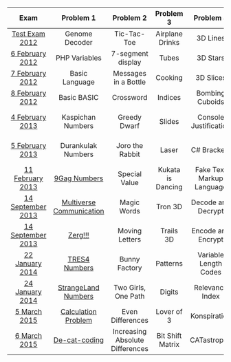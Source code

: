 | Exam | Problem 1 | Problem 2 | Problem 3 | Problem 4 | Problem 5 |
| :-: | :-: | :-: | :-: | :-: | :-: |
| [Test Exam 2012](http://bgcoder.com/Contests/10/CSharp-Fundamentals-2011-2012-Part-2-Test-Exam) | Genome Decoder | Tic-Tac-Toe | Airplane Drinks | 3D Lines | Guitar |
| [6 February 2012](http://bgcoder.com/Contests/7/Telerik-Academy-Exam-2-6-Feb-2012) | PHP Variables | 7-segment display | Tubes | 3D Stars | Brackets |
| [7 February 2012](http://bgcoder.com/Contests/8/Telerik-Academy-Exam-2-7-Feb-2012) | Basic Language | Messages in a Bottle | Cooking | 3D Slices | Secret Language |
| [8 February 2012](http://bgcoder.com/Contests/9/Telerik-Academy-Exam-2-8-Feb-2012) | Basic BASIC | Crossword | Indices | Bombing Cuboids | Academy Tasks |
| [4 February 2013](http://bgcoder.com/Contests/52/CSharp-Part-2-2012-2013-4-Feb-2013-Morning) | Kaspichan Numbers | Greedy Dwarf | Slides | Console Justification | One Task is Not Enough |
| [5 February 2013](http://bgcoder.com/Contests/54/CSharp-Part-2-2012-2013-5-Feb-2013) | Durankulak Numbers | Joro the Rabbit | Laser | C# Brackets | Two Is Better Than One |
| [11 February 2013](http://bgcoder.com/Contests/55/CSharp-Part-2-2012-2013-11-Feb-2013) | [9Gag Numbers](https://github.com/owolp/Telerik-Academy/tree/master/Modul-1/CSharp-Part-2/Exam-Preparation/NineGagNumbers) | Special Value | Kukata is Dancing | Fake Text Markup Language | Three in One |
| [14 September 2013](http://bgcoder.com/Contests/94/CSharp-Part-2-2013-2014-14-Sept-2013-Morning) | [Multiverse Communication](https://github.com/owolp/Telerik-Academy/tree/master/Modul-1/CSharp-Part-2/Exam-Preparation/MultiverseCommunication) | Magic Words | Tron 3D | Decode and Decrypt | Featuring with Grisko |
| [14 September 2013](http://bgcoder.com/Contests/95/CSharp-Part-2-2013-2014-14-Sept-2013-Evening) | [Zerg!!!](https://github.com/owolp/Telerik-Academy/tree/master/Modul-1/CSharp-Part-2/Exam-Preparation/Zerg) | Moving Letters | Trails 3D | Encode and Encrypt | They are Green |
| [22 January 2014](http://bgcoder.com/Contests/142/CSharp-Part-2-2013-2014-22-Jan-2014-Evening) | [TRES4 Numbers](https://github.com/owolp/Telerik-Academy/tree/master/Modul-1/CSharp-Part-2/Exam-Preparation/Tres4Numbers) | Bunny Factory | Patterns | Variable Length Codes | Help Doge |
| [24 January 2014](http://bgcoder.com/Contests/143/CSharp-Part-2-2013-2014-24-Jan-2014-Evening) | [StrangeLand Numbers](https://github.com/owolp/Telerik-Academy/tree/master/Modul-1/CSharp-Part-2/Exam-Preparation/StrangeLandNumbers) | Two Girls, One Path | Digits | Relevance Index | Doge Coin |
| [5 March 2015](http://bgcoder.com/Contests/221/CSharp-Part-2-2015-2016-5-March-2015-Evening) | [Calculation Problem](https://github.com/owolp/Telerik-Academy/tree/master/Modul-1/CSharp-Part-2/Exam-Preparation/CalculationProblem) | Even Differences | Lover of 3 | Konspiration | Bad Cat! |
| [6 March 2015](http://bgcoder.com/Contests/223/CSharp-Part-2-2015-2016-6-March-2015-Evening) | [De-cat-coding](https://github.com/owolp/Telerik-Academy/tree/master/Modul-1/CSharp-Part-2/Exam-Preparation/DeCatCoding) | Increasing Absolute Differences | Bit Shift Matrix | CATastrophe | Singing Cats |
